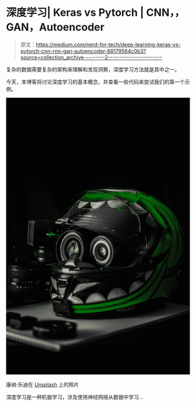 # 深度学习| Keras vs Pytorch | CNN，，GAN，Autoencoder

> 原文：<https://medium.com/nerd-for-tech/deep-learning-keras-vs-pytorch-cnn-rnn-gan-autoencoder-88179564c0b3?source=collection_archive---------2----------------------->

复杂的数据需要复杂的架构来理解和发现洞察，深度学习方法就是其中之一。

今天，本博客将讨论深度学习的基本概念，并查看一些代码来尝试我们的第一个示例。

![](img/bd81c3225e4b7114892fd6d1b698faf2.png)

康纳·乐迪在 [Unsplash](https://unsplash.com?utm_source=medium&utm_medium=referral) 上的照片

深度学习是一种机器学习，涉及使用神经网络从数据中学习…